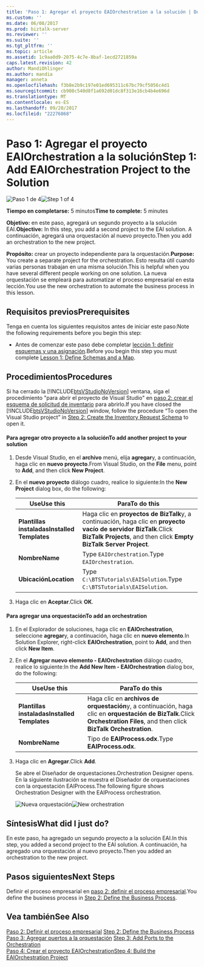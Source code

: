 ```yaml
---
title: 'Paso 1: Agregar el proyecto EAIOrchestration a la solución | Documentos de Microsoft'
ms.custom: ''
ms.date: 06/08/2017
ms.prod: biztalk-server
ms.reviewer: ''
ms.suite: ''
ms.tgt_pltfrm: ''
ms.topic: article
ms.assetid: 1c9aa0d9-2075-4c7e-8baf-1ecd2721859a
caps.latest.revision: 42
author: MandiOhlinger
ms.author: mandia
manager: anneta
ms.openlocfilehash: f3b8e2b9c197e01ed695311c67bc79cf5056c4d1
ms.sourcegitcommit: cb908c540d8f1a692d01dc8f313e16cb4b4e696d
ms.translationtype: MT
ms.contentlocale: es-ES
ms.lasthandoff: 09/20/2017
ms.locfileid: "22276868"
---
```

# <a name="step-1-add-eaiorchestration-project-to-the-solution"></a><span data-ttu-id="d0653-102">Paso 1: Agregar el proyecto EAIOrchestration a la solución</span><span class="sxs-lookup"><span data-stu-id="d0653-102">Step 1: Add EAIOrchestration Project to the Solution</span></span>
<span data-ttu-id="d0653-103">![Paso 1 de 4](../adapters-and-accelerators/adapter-oracle-ebs/media/step-1of4.gif "Step_1of4")</span><span class="sxs-lookup"><span data-stu-id="d0653-103">![Step 1 of 4](../adapters-and-accelerators/adapter-oracle-ebs/media/step-1of4.gif "Step_1of4")</span></span>  
  
 <span data-ttu-id="d0653-104">**Tiempo en completarse:** 5 minutos</span><span class="sxs-lookup"><span data-stu-id="d0653-104">**Time to complete:** 5 minutes</span></span>  
  
 <span data-ttu-id="d0653-105">**Objetivo:** en este paso, agregará un segundo proyecto a la solución EAI.</span><span class="sxs-lookup"><span data-stu-id="d0653-105">**Objective:** In this step, you add a second project to the EAI solution.</span></span> <span data-ttu-id="d0653-106">A continuación, agregará una orquestación al nuevo proyecto.</span><span class="sxs-lookup"><span data-stu-id="d0653-106">Then you add an orchestration to the new project.</span></span>  
  
 <span data-ttu-id="d0653-107">**Propósito:** crear un proyecto independiente para la orquestación.</span><span class="sxs-lookup"><span data-stu-id="d0653-107">**Purpose:** You create a separate project for the orchestration.</span></span> <span data-ttu-id="d0653-108">Esto resulta útil cuando varias personas trabajan en una misma solución.</span><span class="sxs-lookup"><span data-stu-id="d0653-108">This is helpful when you have several different people working on one solution.</span></span> <span data-ttu-id="d0653-109">La nueva orquestación se empleará para automatizar el proceso empresarial en esta lección.</span><span class="sxs-lookup"><span data-stu-id="d0653-109">You use the new orchestration to automate the business process in this lesson.</span></span>  
  
## <a name="prerequisites"></a><span data-ttu-id="d0653-110">Requisitos previos</span><span class="sxs-lookup"><span data-stu-id="d0653-110">Prerequisites</span></span>  
 <span data-ttu-id="d0653-111">Tenga en cuenta los siguientes requisitos antes de iniciar este paso:</span><span class="sxs-lookup"><span data-stu-id="d0653-111">Note the following requirements before you begin this step:</span></span>  
  
-   <span data-ttu-id="d0653-112">Antes de comenzar este paso debe completar [lección 1: definir esquemas y una asignación](../core/lesson-1-define-schemas-and-a-map.md).</span><span class="sxs-lookup"><span data-stu-id="d0653-112">Before you begin this step you must complete [Lesson 1: Define Schemas and a Map](../core/lesson-1-define-schemas-and-a-map.md).</span></span>  
  
## <a name="procedures"></a><span data-ttu-id="d0653-113">Procedimientos</span><span class="sxs-lookup"><span data-stu-id="d0653-113">Procedures</span></span>  
 <span data-ttu-id="d0653-114">Si ha cerrado la [!INCLUDE[btsVStudioNoVersion](../includes/btsvstudionoversion-md.md)] ventana, siga el procedimiento "para abrir el proyecto de Visual Studio" en [paso 2: crear el esquema de solicitud de inventario](../core/step-2-create-the-inventory-request-schema.md) para abrirlo.</span><span class="sxs-lookup"><span data-stu-id="d0653-114">If you have closed the [!INCLUDE[btsVStudioNoVersion](../includes/btsvstudionoversion-md.md)] window, follow the procedure “To open the Visual Studio project” in [Step 2: Create the Inventory Request Schema](../core/step-2-create-the-inventory-request-schema.md) to open it.</span></span>  
  
#### <a name="to-add-another-project-to-your-solution"></a><span data-ttu-id="d0653-115">Para agregar otro proyecto a la solución</span><span class="sxs-lookup"><span data-stu-id="d0653-115">To add another project to your solution</span></span>  
  
1.  <span data-ttu-id="d0653-116">Desde Visual Studio, en el **archivo** menú, elija **agregar**y, a continuación, haga clic en **nuevo proyecto**.</span><span class="sxs-lookup"><span data-stu-id="d0653-116">From Visual Studio, on the **File** menu, point to **Add**, and then click **New Project**.</span></span>  
  
2.  <span data-ttu-id="d0653-117">En el **nuevo proyecto** diálogo cuadro, realice lo siguiente:</span><span class="sxs-lookup"><span data-stu-id="d0653-117">In the **New Project** dialog box, do the following:</span></span>  
  
    |<span data-ttu-id="d0653-118">Use</span><span class="sxs-lookup"><span data-stu-id="d0653-118">Use this</span></span>|<span data-ttu-id="d0653-119">Para</span><span class="sxs-lookup"><span data-stu-id="d0653-119">To do this</span></span>|  
    |--------------|----------------|  
    |<span data-ttu-id="d0653-120">**Plantillas instaladas**</span><span class="sxs-lookup"><span data-stu-id="d0653-120">**Installed Templates**</span></span>|<span data-ttu-id="d0653-121">Haga clic en **proyectos de BizTalk**y, a continuación, haga clic en **proyecto vacío de servidor BizTalk**.</span><span class="sxs-lookup"><span data-stu-id="d0653-121">Click **BizTalk Projects**, and then click **Empty BizTalk Server Project**.</span></span>|  
    |<span data-ttu-id="d0653-122">**Nombre**</span><span class="sxs-lookup"><span data-stu-id="d0653-122">**Name**</span></span>|<span data-ttu-id="d0653-123">Type `EAIOrchestration`.</span><span class="sxs-lookup"><span data-stu-id="d0653-123">Type `EAIOrchestration`.</span></span>|  
    |<span data-ttu-id="d0653-124">**Ubicación**</span><span class="sxs-lookup"><span data-stu-id="d0653-124">**Location**</span></span>|<span data-ttu-id="d0653-125">Type `C:\BTSTutorials\EAISolution`.</span><span class="sxs-lookup"><span data-stu-id="d0653-125">Type `C:\BTSTutorials\EAISolution`.</span></span>|  
  
3.  <span data-ttu-id="d0653-126">Haga clic en **Aceptar**.</span><span class="sxs-lookup"><span data-stu-id="d0653-126">Click **OK**.</span></span>  
  
#### <a name="to-add-an-orchestration"></a><span data-ttu-id="d0653-127">Para agregar una orquestación</span><span class="sxs-lookup"><span data-stu-id="d0653-127">To add an orchestration</span></span>  
  
1.  <span data-ttu-id="d0653-128">En el Explorador de soluciones, haga clic en **EAIOrchestration**, seleccione **agregar**y, a continuación, haga clic en **nuevo elemento**.</span><span class="sxs-lookup"><span data-stu-id="d0653-128">In Solution Explorer, right-click **EAIOrchestration**, point to **Add**, and then click **New Item**.</span></span>  
  
2.  <span data-ttu-id="d0653-129">En el **Agregar nuevo elemento - EAIOrchestration** diálogo cuadro, realice lo siguiente:</span><span class="sxs-lookup"><span data-stu-id="d0653-129">In the **Add New Item - EAIOrchestration** dialog box, do the following:</span></span>  
  
    |<span data-ttu-id="d0653-130">Use</span><span class="sxs-lookup"><span data-stu-id="d0653-130">Use this</span></span>|<span data-ttu-id="d0653-131">Para</span><span class="sxs-lookup"><span data-stu-id="d0653-131">To do this</span></span>|  
    |--------------|----------------|  
    |<span data-ttu-id="d0653-132">**Plantillas instaladas**</span><span class="sxs-lookup"><span data-stu-id="d0653-132">**Installed Templates**</span></span>|<span data-ttu-id="d0653-133">Haga clic en **archivos de orquestación**y, a continuación, haga clic en **orquestación de BizTalk**.</span><span class="sxs-lookup"><span data-stu-id="d0653-133">Click **Orchestration Files**, and then click **BizTalk Orchestration**.</span></span>|  
    |<span data-ttu-id="d0653-134">**Nombre**</span><span class="sxs-lookup"><span data-stu-id="d0653-134">**Name**</span></span>|<span data-ttu-id="d0653-135">Tipo de **EAIProcess.odx**.</span><span class="sxs-lookup"><span data-stu-id="d0653-135">Type **EAIProcess.odx**.</span></span>|  
  
3.  <span data-ttu-id="d0653-136">Haga clic en **Agregar**.</span><span class="sxs-lookup"><span data-stu-id="d0653-136">Click **Add**.</span></span>  
  
     <span data-ttu-id="d0653-137">Se abre el Diseñador de orquestaciones.</span><span class="sxs-lookup"><span data-stu-id="d0653-137">Orchestration Designer opens.</span></span> <span data-ttu-id="d0653-138">En la siguiente ilustración se muestra el Diseñador de orquestaciones con la orquestación EAIProcess.</span><span class="sxs-lookup"><span data-stu-id="d0653-138">The following figure shows Orchestration Designer with the EAIProcess orchestration.</span></span>  
  
     <span data-ttu-id="d0653-139">![Nueva orquestación](../core/media/tut1-eaiprocess.gif "Tut1_EAIProcess")</span><span class="sxs-lookup"><span data-stu-id="d0653-139">![New orchestration](../core/media/tut1-eaiprocess.gif "Tut1_EAIProcess")</span></span>  
  
## <a name="what-did-i-just-do"></a><span data-ttu-id="d0653-140">Síntesis</span><span class="sxs-lookup"><span data-stu-id="d0653-140">What did I just do?</span></span>  
 <span data-ttu-id="d0653-141">En este paso, ha agregado un segundo proyecto a la solución EAI.</span><span class="sxs-lookup"><span data-stu-id="d0653-141">In this step, you added a second project to the EAI solution.</span></span> <span data-ttu-id="d0653-142">A continuación, ha agregado una orquestación al nuevo proyecto.</span><span class="sxs-lookup"><span data-stu-id="d0653-142">Then you added an orchestration to the new project.</span></span>  
  
## <a name="next-steps"></a><span data-ttu-id="d0653-143">Pasos siguientes</span><span class="sxs-lookup"><span data-stu-id="d0653-143">Next Steps</span></span>  
 <span data-ttu-id="d0653-144">Definir el proceso empresarial en [paso 2: definir el proceso empresarial](../core/step-2-define-the-business-process.md).</span><span class="sxs-lookup"><span data-stu-id="d0653-144">You define the business process in [Step 2: Define the Business Process](../core/step-2-define-the-business-process.md).</span></span>  
  
## <a name="see-also"></a><span data-ttu-id="d0653-145">Vea también</span><span class="sxs-lookup"><span data-stu-id="d0653-145">See Also</span></span>  
 <span data-ttu-id="d0653-146">[Paso 2: Definir el proceso empresarial](../core/step-2-define-the-business-process.md) </span><span class="sxs-lookup"><span data-stu-id="d0653-146">[Step 2: Define the Business Process](../core/step-2-define-the-business-process.md) </span></span>  
 <span data-ttu-id="d0653-147">[Paso 3: Agregar puertos a la orquestación](../core/step-3-add-ports-to-the-orchestration.md) </span><span class="sxs-lookup"><span data-stu-id="d0653-147">[Step 3: Add Ports to the Orchestration](../core/step-3-add-ports-to-the-orchestration.md) </span></span>  
 [<span data-ttu-id="d0653-148">Paso 4: Crear el proyecto EAIOrchestration</span><span class="sxs-lookup"><span data-stu-id="d0653-148">Step 4: Build the EAIOrchestration Project</span></span>](../core/step-4-build-the-eaiorchestration-project.md)